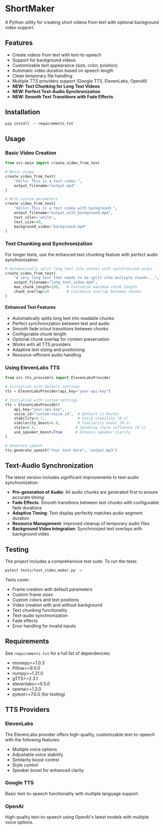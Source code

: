 # ShortMaker

A Python utility for creating short videos from text with optional background video support.

## Features

- Create videos from text with text-to-speech
- Support for background videos
- Customizable text appearance (size, color, position)
- Automatic video duration based on speech length
- Clean temporary file handling
- Multiple TTS providers support (Google TTS, ElevenLabs, OpenAI)
- **NEW: Text Chunking for Long Text Videos**
- **NEW: Perfect Text-Audio Synchronization**
- **NEW: Smooth Text Transitions with Fade Effects**

## Installation

```bash
pip install -r requirements.txt
```

## Usage

### Basic Video Creation

```python
from src.main import create_video_from_text

# Basic usage
create_video_from_text(
    "Hello! This is a test video.",
    output_filename="output.mp4"
)

# With custom parameters
create_video_from_text(
    "Hello! This is a test video with background.",
    output_filename="output_with_background.mp4",
    text_color='white',
    text_size=40,
    background_video="background.mp4"
)
```

### Text Chunking and Synchronization

For longer texts, use the enhanced text chunking feature with perfect audio synchronization:

```python
# Automatically split long text into chunks with synchronized audio
create_video_from_text(
    "A very long text that needs to be split into multiple chunks...",
    output_filename="long_text_video.mp4",
    max_chunk_length=100,   # Customize maximum chunk length
    chunk_overlap=20        # Customize overlap between chunks
)
```

#### Enhanced Text Features
- Automatically splits long text into readable chunks
- Perfect synchronization between text and audio
- Smooth fade in/out transitions between chunks
- Configurable chunk length
- Optional chunk overlap for context preservation
- Works with all TTS providers
- Adaptive text sizing and positioning
- Resource-efficient audio handling

### Using ElevenLabs TTS

```python
from src.tts_providers import ElevenLabsProvider

# Initialize with default settings
tts = ElevenLabsProvider(api_key="your-api-key")

# Initialize with custom settings
tts = ElevenLabsProvider(
    api_key="your-api-key",
    voice_id="custom-voice-id",  # Default is Rachel
    stability=0.7,               # Voice stability (0-1)
    similarity_boost=0.8,        # Similarity boost (0-1)
    style=0.5,                  # Speaking style influence (0-1)
    use_speaker_boost=True      # Enhance speaker clarity
)

# Generate speech
tts.generate_speech("Your text here", "output.mp3")
```

## Text-Audio Synchronization

The latest version includes significant improvements to text-audio synchronization:

- **Pre-generation of Audio**: All audio chunks are generated first to ensure accurate timing
- **Fade Effects**: Smooth transitions between text chunks with configurable fade durations
- **Adaptive Timing**: Text display perfectly matches audio segment duration
- **Resource Management**: Improved cleanup of temporary audio files
- **Background Video Integration**: Synchronized text overlays with background video

## Testing

The project includes a comprehensive test suite. To run the tests:

```bash
pytest tests/test_video_maker.py -v
```

Tests cover:
- Frame creation with default parameters
- Custom frame sizes
- Custom colors and text positions
- Video creation with and without background
- Text chunking functionality
- Text-audio synchronization
- Fade effects
- Error handling for invalid inputs

## Requirements

See `requirements.txt` for a full list of dependencies:
- moviepy>=1.0.3
- Pillow>=9.0.0
- numpy>=1.21.0
- gTTS>=2.3.1
- elevenlabs>=0.5.0
- openai>=1.3.0
- pytest>=7.0.0 (for testing)

## TTS Providers

### ElevenLabs
The ElevenLabs provider offers high-quality, customizable text-to-speech with the following features:
- Multiple voice options
- Adjustable voice stability
- Similarity boost control
- Style control
- Speaker boost for enhanced clarity

### Google TTS
Basic text-to-speech functionality with multiple language support.

### OpenAI
High-quality text-to-speech using OpenAI's latest models with multiple voice options.
